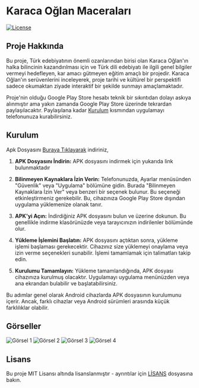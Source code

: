# Karaca Oğlan Maceraları

[![License](https://img.shields.io/badge/License-MIT-blue.svg)](LICENSE)

## Proje Hakkında

Bu proje, Türk edebiyatının önemli ozanlarından birisi olan Karaca Oğlan'ın halka bilincinin kazandırılması için ve Türk dili edebiyatı ile ilgili genel bilgiler vermeyi hedefleyen, kar amacı gütmeyen eğitim amaçlı bir projedir. Karaca Oğlan'ın serüvenlerini inceleyerek, proje tarihi ve kültürel bir perspektifi sadece okumaktan ziyade interaktif bir şekilde sunmayı amaçlamaktadır.

Proje'nin olduğu Google Play Store hesabı teknik bir sıkıntıdan dolayı askıya alınmıştır ama yakın zamanda Google Play Store üzerinde tekrardan paylaşılacaktır. Paylaşılana kadar [Kurulum](#kurulum) kısmından uygulamayı telefonunuza kurabilirsiniz.

## Kurulum

Apk Dosyasını [Buraya Tıklayarak](https://drive.google.com/file/d/1TyVNkFlQimR4q0bqI2XDo7MYudS81BCG/view?usp=sharing) indiriniz,

1. **APK Dosyasını İndirin:** APK dosyasını indirmek için yukarıda link bulunmaktadır

2. **Bilinmeyen Kaynaklara İzin Verin:** Telefonunuzda, Ayarlar menüsünden "Güvenlik" veya "Uygulama" bölümüne gidin. Burada "Bilinmeyen Kaynaklara İzin Ver" veya benzeri bir seçenek bulunur. Bu seçeneği etkinleştirmeniz gerekebilir. Bu, cihazınıza Google Play Store dışından uygulama yüklemenize olanak tanır.

3. **APK'yi Açın:** İndirdiğiniz APK dosyasını bulun ve üzerine dokunun. Bu genellikle indirme klasörünüzde veya tarayıcınızın indirilenler bölümünde olur.

4. **Yükleme İşlemini Başlatın:** APK dosyasını açtıktan sonra, yükleme işlemi başlaması gerekecektir. Cihazınız size yüklemeyi onaylama veya izin verme seçenekleri sunabilir. İşlemi tamamlamak için talimatları takip edin.

5. **Kurulumu Tamamlayın:** Yükleme tamamlandığında, APK dosyası cihazınıza kurulmuş olacaktır. Uygulamayı uygulama menünüzden veya ana ekrandan bulabilir ve başlatabilirsiniz.

Bu adımlar genel olarak Android cihazlarda APK dosyasının kurulumunu içerir. Ancak, farklı cihazlar veya Android sürümleri arasında küçük farklılıklar olabilir.

## Görseller

![Görsel 1](https://lh3.googleusercontent.com/u/0/drive-viewer/AKGpihYNnE9L9IGc2qNPWApm3FTqee2m_-_8JeLGlX9xtNOUQR0c9U7oQ8gzf1gQiYwl_AxAgzy8G5MgHIS2NgEqc8FYLEHgcwNU1Tc=w1219-h914-rw-v1)
![Görsel 2](https://lh3.googleusercontent.com/fife/ALs6j_FtFI9ULQt4jchfcjLzBikmvox4MN69tsz_jaHUo17OKWL4t4BfE5jEZQocNofaxug7kLVJDakdS6r8laf_4JtwIeljtLu-CRPm629jcN8DLRfw6rrPkYoT4d8OqQe4c-wooUwRzS8hiQKuz1TAty21STQgj4O85wW6B-KecW-lFsm7NFzpjPZJeIc7bQG8SKrE0GzdYe8NsctXEtG_Fh2Dfj9NlUEHHQb0vEiw95PoOeHh0WPxhENdPRBN0nahGjYbA7-QJdROgQz2H16yTyNcEOuvgJqQkEE-SJVTPJwd0fth5P9wEfAcbJdDv5UwUP3ocHdjw39OQmlns3mksdh50OatcBjHPRaZkyhou6tOiNv9Kgqw8Yd7jzn-krL63dXQj_HumpgUEICd_SjZQAkXrU4ZNfR1bwAl7PMtwJFeSIkyHYU2paBw9bRer8ap5ZF7CNmlCIwQ5fw6GdE4h5MVXzTI3WqK7w8Aia32k8HmQWo-zCtZjIs6yrrkZZDo57FuNPaORXu_x8ciLI28By6EmKUkjD4jAxI-0uWb-bnVQA4WTG8xZ1e6D9lprBTU-EisY-8RPZIPjk8thX4UNy7meZ5kM8mf0spbZQ8XmYgBUDAwUtlmWoDTSGBVCnaRL4tDI00kdUG41zR9qPgNspq-avhnk3z1g30xnvJ9vm02Hn4PNFZPb6WJXHIru7qO7CUau7SDw-VYdEb09w7CuncmJyuWDQ8kpbsje6oBzTg_DLa1M_HTaUAQCRmR1GtYRGEqXh8xfW6Bnh_PAXIhoXTADVUoy6VO65Ta8dhm9-FdzUkg1u9LpAuHenMSfYyaiiu8YsbQohSV7Ag-b1a1S4IVdj_mHLj6rMDnmj0WJ7Vqt1bgarIaEGw0vEDdnvtmvQk-yTkp0c3cWysfmxCU3zpQjqmgfxJ7g1JzyutOrFsHGZzc7VdNHmEQ3KZLcD4MJWwTcd37C-thBrc5r1RbKQo2kGmTPRjoou11HzOvpsa2wajmU8TQ0l8_Rx29tN6cLWdqIATgbaSxcnrZOAU5u1_JkulJP6XRyXAZQ7kReTAEEz9yUlBuzIzTWtFC7LRmXimhqr3WsGkgAD0HWaXE7G7jh90fhHSc4lqYLlK2FWPk69i8ISoYArM0BVvRCPl3qyBi2SQdfgF1qulEXLbPPLIkXwm6YRf4rqzq5R6yplP7CqyXobQaOkQfYbaBQ8lzjz_GNAZ5zqMoj5MMnwOtIb10AAaYBloOLbnw87Jm-3VIewT7nhwU-B0RPvJx0kk1kLBnJsOriz0Xy7faHy1xtvCE6o2i80wXRLj48OeGxrDbp6p8nvuflJ-RWFrrnOCpJotJtIF0OsSQ8pIY3nOFSBf_8THiAUC_7C2xT5PW7YE7vjy_evNYYUS7kK1YQxfjPKKMFMdHXBcJt7RAMVznLAb7L1GAm0Bd6-WlEuQl7TcNBLk6xlLjL-Hs1yB0xbBs5hNxfzWhbPoETie2-fvwTx3_MaFbSKXJrpGw4CNZcOkaVy246kiBy4Eurxty-Cw38YOLniRoWqCv7ftqQo5SeT36siuSNMJJD6Ljht7pn7InYfDzlR5anNcave_yB1tXx6Kvcy_hmNdhuM_TlKobcSM92CXsplc5F-N8nSMHpaHScPcfmrXLKrAvb0bKR9v2HssMikvh_1dlEK84jk4lbPW7pg=w1219-h914)
![Görsel 3](https://lh3.googleusercontent.com/fife/ALs6j_Hs311B5B7P1CtvZ5SfXVhjeHbkKRWYmP2hPgnKmNx72Pw4XTHLAt3vyopXtRyn4xzBLKctjMxiky8ePOogIBG-LERxft7MKVcXs1QdRzqpJf40iSYwvfd5a11gVZmbYNPd4RNyR7Lks5WsQGlOmobLCgaOVp48-u8EfPUvIi74u16VlBCVqkv9vtM1o8XztivuU8pZMGNzqDXy3aWYs8zEqqYqFIGJ-PxxpEORY-ox6iXARdA57s1hsO_W-l8hM6RvcWBrp5DuWNbIUWxOMQf-EpfSK9AUJZEUyXk42Atgo1hOcPa7ylnxNHefnf-0lWc6_h9_u7bBDGzrl4FIXEsJGWt50nlooSdXgys-xnwCBYq9rm9VCnIpgFFsxG1ODm0bteA0bJg7nxnlyKzJX_OTEqgRINuYF9DbsvVyAJ9jNRL2_XRxdfD4RxBKoMPA7sH-0ZGTsdyy3m6iYez0SvwJy49DWbJYlotcHZ0mKdu2QKPYK3KaaN72ifkqUfXoba33RfeU3UYgCpvKW1Z4gf08NZp7nsepWyQ34Jkl7wyhX0wkwKgtCT5EH5dpRdnZi4Da4KMEmpbBGqtLP-PZJT9q9Fdhybn5Yxz8L2rQW6tsi2hSJqFw8v7uWpte3wBj2-vC5ewIlprq41Qnjyh1kAWCUk2DJhHk8TW0e2EzFAXOKpcyvbE03LhI4o9E_B2_GMEQD9B9rHgxmokgwLYtVbsSQXW_-svhB05_exnHdP9LFhxAe65nThsdD9Y7bXAG8Gt--Av6xCcokN-KaBwL3FRalbtZe8nlFFMEiK2x_r36dPbIABsO7k-SBVQX7NzBEjpZs5Jj2lkNWXTvDXA60BbK8ALBnFordKF5SSPQd0t_-f7VPl-Rfo0x3DZKCHhzBwAZwS5z5QcxlPDMsXZjqqkphiauzxjhZ89464kwlqWKaPTB82zAM6dSPwvScJx-8kGvHHn4SGBzLthLGtKkhGM4acKftlWfxMfZnDoYhK7Y5W4f9C05TWjiBCEQOFAhBY36yncHSQ5-prHc5J773oPF1p8yCm7EnTTaY4falJm5jNO0p2VjyVaIDys2DgT4ElKB8i-NKTunEQFYDfK3jhrD7b92kyaqVckeCY8W9gMoTh5wg5FSZjqkvUmIZKO30xyV2s3Bf3ICSc_6ywP7xei221vI_jw-OWx_FXf91mDygDMB7hbq6V8sQCOgWLxsnH-M5wS6pVJt1DMk_CSGKhRYkH_hkiZIflnshqL94_nulKHyZpebGrNg2v1uBGiyCDR74tB_cn1wtMwuTYScUDy4pPDvLH0xKCfTYPbK0vdPRtJ5I-zo2Xz1iB6nej1LWU4yBNwSeI466nIalyxiNE3n9S9_opaRtIljvalItFkF_CfuNOSb5p9NVeoWgHTaFqMvlPL6Flei2qz_KSPGRgLCMc3YJsYxApdMrvXW_cyhCZO0_nsW8phCCXaqBsikRIXW36hzhTrgIkvC7uSzDweW5EvJlkxro9l7GjPheGJRmPGGVZ4A44kWO0xUeyj7MTcu03TlRdqHfdywlhwkm8LK16vqC081cGC-KEU2ZNcci5qrpaIQZCua8fCF3auI3KqHvK__eNON1Kibt6vwzdHZUcG_ns3qP0NPfTHnxJtTDwYBAkFBeowlPQc2st5mdCgpahESgXTBQRXaoNxOkx4RlA=w1219-h914)
![Görsel 4](https://lh3.googleusercontent.com/fife/ALs6j_FXkE-dwLFgPab15X5kTYNpXVUzMOJPor0kbt_D4wficli54St8FAzniA-yJbeTeOLhcjdk4bYPMDXH2pCAkIPvpu9XQZJTBo3BSWsmSLhzQxDWXbQvnYIVeLnJNaP16xF1xN0FmSL9Ln0U3pSqmU8IAhllRonlgZXy8D7MErV7NTvogMG5Pgr20uW3NvpxrhEM9Un80pGhMdY7x0ThyoKXPZPSQXskCZjqs5_KVsuEISpExX-LAUds8sQvqEIj1XuA-AfnH2_UQKHB6WIfbHUJL4go6QnruVDdeThuwAdoThxqWzI0m2bZD6sma-f60eWp7qrcFa10MWgSJppS3b4FatK0dVQvDeFkjmT6MRln-vXVQbjnsL3hMgREjY5bOgXdTjyPc53aolkn4-hhyDtgdyFG-ElO-x4muwMcpiSof4-G8j5q4tplyYXSMR3atpg4Hgj44TcUaa_aUGI-zuabE6VAJgKVPA_aN8J_WW5FrtYE-hQ_aX-tS5oMRbueQ0GNzkyD9O0t4-D_PF9fOmubhbzBY8E0C2K9c-7dP_li_GfuuFclHzFaB0FlsCa6wMHexWZhesEfbFjRRjaLBEZAXyUbKXVVACkMG1twQAKp7J3sCbiUjBFj6QB0EnXthHvv9fgIq91Ko1UQFnLrH5CVwk9CX7Ix_kZX5jhTlPn_w3skAfTRP4ihMC5jp54fXlkeiUNubTkWW9nAY57uLWaqSR4TfqrIt3IDtIIdpWfX9aVt9ZTkItOs6DpAvKKW8RjP0wBu5KvyVqewwJklmvxqEv1YzAoGYRVj2AGRsh4QF85FInCJFkK2gBaJaeom67DjnewzZ15EIn__hZydKXGybAgvuOAhQAU8VrcSa-dhY77qZQcuwiJCStJDl1rtI1ra_enGcWOKZAcswttRD_zIeH93dpwFNkecMxCX-R9nYssN-xovwcRPYaxPnp59mXXJm1s_dCAoz-y0c3IOoll_J5fsD8Z3VDug_1foUfQagdGX9Z52ISNgV67wiBZ991BPOAZOBj2m1pfL4JB4vPSfo6s8LgTi9Rtm3WoTOh0RZtZZPTxFR0T5RTpDDZz4Q5Hkhh3ESFS7C0LTI7ixdpWaRTf0bKPek4Lc1xh8GqcrRY04huDoQTpoG9Qsr-p-NFuaQvDFmKrpxURWgeyv22lOAxswx6Mw8-EHrtOZ1beyqsE2Leq6PI6zRu0YzsoGL8osHd7TrWL2YIL4ZG4GAeNMVsQNhKyaLwuqpkWO8X3FJ74cmibme7jQZ106INkMcjRbqekFAArznuxnpregCcoFkz1GwUQQEAeoMJAQ3pfXGDSxQ4wkY_BS_aLH8aXJtoyTOF0HEtgcT_RT3fQktZME2Jr3yClJlOZSKvmcp95WyGiegXOPpV8S9jC96NaWnx9MHzRGb3OBBr86lQYSYsidQ3qtaZdJRzvuvIo6pn45Ou7tmtjRG-bdmyA2kWQNEVEJzlvPKw-YzBmFLMfSbq4sOjzKbtfSkQLYoZ4yV3GG9zq2oa2duaFjQi_Vbfmf_kAnLFS--wOy0pG8i9vYhxvSabSVEUUu0YbHp6vue_cH7dEH55XiGbwvAlpjiqC4IimLcnYvZtlYQcsBagdWs564PGQDgt4tJRaORrT1tksdQbkyAuXzCn3LKA7es8e76Xo8LG4PS9xsF_1FlQdb4fL8qQ=w1219-h914)

## Lisans

Bu proje MIT Lisansı altında lisanslanmıştır - ayrıntılar için [LİSANS](LICENSE) dosyasına bakın.



